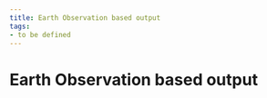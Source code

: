```yaml
---
title: Earth Observation based output
tags:
- to be defined
---
```


# Earth Observation based output
